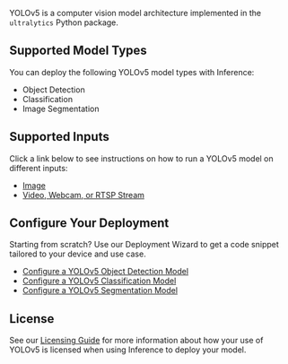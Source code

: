 YOLOv5 is a computer vision model architecture implemented in the `ultralytics` Python package.

## Supported Model Types

You can deploy the following YOLOv5 model types with Inference:

- Object Detection
- Classification
- Image Segmentation

## Supported Inputs

Click a link below to see instructions on how to run a YOLOv5 model on different inputs:

- [Image](/quickstart/run_model_on_image.md)
- [Video, Webcam, or RTSP Stream](/quickstart/run_model_on_rtsp_webcam.md)

## Configure Your Deployment

Starting from scratch? Use our Deployment Wizard to get a code snippet tailored to your device and use case.

- [Configure a YOLOv5 Object Detection Model](https://roboflow.github.io/deploy-setup-widget/results.html#Fine-Tuned/Object%20Detection)
- [Configure a YOLOv5 Classification Model](https://roboflow.github.io/deploy-setup-widget/results.html#Fine-Tuned/Classification)
- [Configure a YOLOv5 Segmentation Model](https://roboflow.github.io/deploy-setup-widget/results.html#Fine-Tuned/Image%20Segmentation)

## License

See our [Licensing Guide](https://roboflow.com/licensing) for more information about how your use of YOLOv5 is licensed when using Inference to deploy your model.